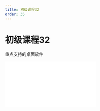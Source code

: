 ```yaml
---
title: 初级课程32
order: 35
---
```

# 初级课程32

  重点支持的桌面软件

<iframe class="w-full aspect-video" src="//player.bilibili.com/player.html?isOutside=true&aid=114393199220482&bvid=BV14rLgzFEnk&cid=29590489052&p=1" scrolling="no" border="0" frameborder="no" framespacing="0" allowfullscreen="true"></iframe>
